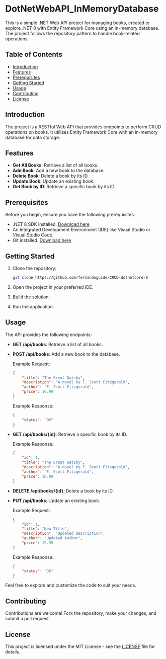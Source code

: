 # DotNetWebAPI_InMemoryDatabase

This is a simple .NET Web API project for managing books, created to explore .NET 8 with Entity Framework Core using an in-memory database. The project follows the repository pattern to handle book-related operations.

## Table of Contents

- [Introduction](#introduction)
- [Features](#features)
- [Prerequisites](#prerequisites)
- [Getting Started](#getting-started)
- [Usage](#usage)
- [Contributing](#contributing)
- [License](#license)

## Introduction

The project is a RESTful Web API that provides endpoints to perform CRUD operations on books. It utilizes Entity Framework Core with an in-memory database for data storage.

## Features

- **Get All Books**: Retrieve a list of all books.
- **Add Book**: Add a new book to the database.
- **Delete Book**: Delete a book by its ID.
- **Update Book**: Update an existing book.
- **Get Book by ID**: Retrieve a specific book by its ID.

## Prerequisites

Before you begin, ensure you have the following prerequisites:

- .NET 8 SDK installed. [Download here](https://dotnet.microsoft.com/download)
- An Integrated Development Environment (IDE) like Visual Studio or Visual Studio Code.
- Git installed. [Download here](https://git-scm.com/downloads)

## Getting Started

1. Clone the repository:

    ```bash
    git clone https://github.com/fernandoguide/CRUD-dotnetcore-8
    ```

2. Open the project in your preferred IDE.

3. Build the solution.

4. Run the application.

## Usage

The API provides the following endpoints:

- **GET /api/books**: Retrieve a list of all books.

- **POST /api/books**: Add a new book to the database.

    Example Request:
    ```json
    {
        "title": "The Great Gatsby",
        "description": "A novel by F. Scott Fitzgerald",
        "author": "F. Scott Fitzgerald",
        "price": 10.99
    }
    ```

    Example Response:
    ```json
    {
        "status": "OK"
    }
    ```
- **GET /api/books/{id}**: Retrieve a specific book by its ID.

    Example Response:
    ```json
    {
        "id": 1,
        "title": "The Great Gatsby",
        "description": "A novel by F. Scott Fitzgerald",
        "author": "F. Scott Fitzgerald",
        "price": 10.99
    }
    ```
- **DELETE /api/books/{id}**: Delete a book by its ID.

- **PUT /api/books**: Update an existing book.

    Example Request:
    ```json
    {
        "id": 1,
        "title": "New Title",
        "description": "Updated description",
        "author": "Updated Author",
        "price": 19.99
    }
    ```

    Example Response:
    ```json
    {
        "status": "OK"
    }
    ```

Feel free to explore and customize the code to suit your needs.

## Contributing

Contributions are welcome! Fork the repository, make your changes, and submit a pull request.

## License

This project is licensed under the MIT License - see the [LICENSE](LICENSE) file for details.
